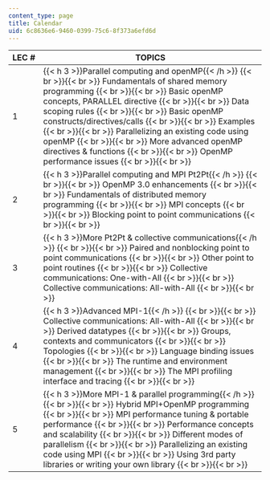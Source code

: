 ```yaml
---
content_type: page
title: Calendar
uid: 6c8636e6-9460-0399-75c6-8f373a6efd6d
---
```


| LEC # | TOPICS |
| --- | --- |
| 1 | {{< h 3 >}}Parallel computing and openMP{{< /h >}} {{< br >}}{{< br >}} Fundamentals of shared memory programming {{< br >}}{{< br >}} Basic openMP concepts, PARALLEL directive {{< br >}}{{< br >}} Data scoping rules {{< br >}}{{< br >}} Basic openMP constructs/directives/calls {{< br >}}{{< br >}} Examples {{< br >}}{{< br >}} Parallelizing an existing code using openMP {{< br >}}{{< br >}} More advanced openMP directives & functions {{< br >}}{{< br >}} OpenMP performance issues {{< br >}}{{< br >}}  |
| 2 | {{< h 3 >}}Parallel computing and MPI Pt2Pt{{< /h >}} {{< br >}}{{< br >}} OpenMP 3.0 enhancements {{< br >}}{{< br >}} Fundamentals of distributed memory programming {{< br >}}{{< br >}} MPI concepts {{< br >}}{{< br >}} Blocking point to point communications {{< br >}}{{< br >}}  |
| 3 | {{< h 3 >}}More Pt2Pt & collective communications{{< /h >}} {{< br >}}{{< br >}} Paired and nonblocking point to point communications {{< br >}}{{< br >}} Other point to point routines {{< br >}}{{< br >}} Collective communications: One-with-All {{< br >}}{{< br >}} Collective communications: All-with-All {{< br >}}{{< br >}}  |
| 4 | {{< h 3 >}}Advanced MPI-1{{< /h >}} {{< br >}}{{< br >}} Collective communications: All-with-All {{< br >}}{{< br >}} Derived datatypes {{< br >}}{{< br >}} Groups, contexts and communicators {{< br >}}{{< br >}} Topologies {{< br >}}{{< br >}} Language binding issues {{< br >}}{{< br >}} The runtime and environment management {{< br >}}{{< br >}} The MPI profiling interface and tracing {{< br >}}{{< br >}}  |
| 5 | {{< h 3 >}}More MPI-1 & parallel programming{{< /h >}} {{< br >}}{{< br >}} Hybrid MPI+OpenMP programming {{< br >}}{{< br >}} MPI performance tuning & portable performance {{< br >}}{{< br >}} Performance concepts and scalability {{< br >}}{{< br >}} Different modes of parallelism {{< br >}}{{< br >}} Parallelizing an existing code using MPI {{< br >}}{{< br >}} Using 3rd party libraries or writing your own library {{< br >}}{{< br >}}